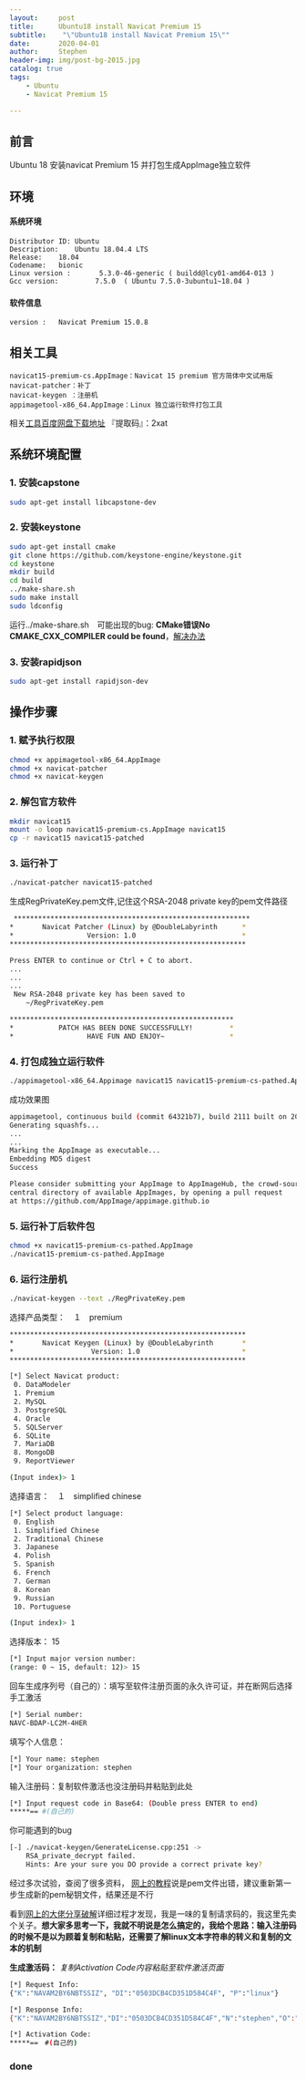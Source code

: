 ```yaml
---
layout:     post
title:      Ubuntu18 install Navicat Premium 15
subtitle:    "\"Ubuntu18 install Navicat Premium 15\""
date:       2020-04-01
author:     Stephen
header-img: img/post-bg-2015.jpg
catalog: true
tags:
    - Ubuntu
    - Navicat Premium 15

---
```


## 前言
Ubuntu 18 安装navicat Premium 15 并打包生成AppImage独立软件
## 环境
#### 系统环境
```text
Distributor ID:	Ubuntu
Description:	Ubuntu 18.04.4 LTS
Release:	18.04
Codename:	bionic
Linux version :       5.3.0-46-generic ( buildd@lcy01-amd64-013 ) 
Gcc version:         7.5.0  ( Ubuntu 7.5.0-3ubuntu1~18.04 )
```

#### 软件信息
```text
version : 	Navicat Premium 15.0.8
```

## 相关工具
```text
navicat15-premium-cs.AppImage：Navicat 15 premium 官方简体中文试用版
navicat-patcher：补丁
navicat-keygen ：注册机
appimagetool-x86_64.AppImage：Linux 独立运行软件打包工具
```
相关[工具百度网盘下载地址](https://pan.baidu.com/s/1u01pL0Fz7A0L1sfvU6_ZHg#list/path=%2F) 『提取码』：2xat

## 系统环境配置
### 1.  安装capstone

```sh
sudo apt-get install libcapstone-dev
```
### 2.  安装keystone
```sh
sudo apt-get install cmake
git clone https://github.com/keystone-engine/keystone.git
cd keystone
mkdir build
cd build
../make-share.sh
sudo make install
sudo ldconfig
```
运行../make-share.sh　可能出现的bug: **CMake错误No CMAKE_CXX_COMPILER could be found**，[解决办法](https://vinming.github.io/2020/04/02/CMAKE_CXX_COMPILER_Err_/)
### 3.   安装rapidjson
```sh
sudo apt-get install rapidjson-dev
```
## 操作步骤
### 1.  赋予执行权限
```sh
chmod +x appimagetool-x86_64.AppImage
chmod +x navicat-patcher
chmod +x navicat-keygen
```
### 2.  解包官方软件
```sh
mkdir navicat15
mount -o loop navicat15-premium-cs.AppImage navicat15
cp -r navicat15 navicat15-patched
```

### 3.  运行补丁
```sh
./navicat-patcher navicat15-patched
```
生成RegPrivateKey.pem文件,记住这个RSA-2048 private key的pem文件路径

```sh
 **********************************************************
*       Navicat Patcher (Linux) by @DoubleLabyrinth      *
*                  Version: 1.0                          *
**********************************************************

Press ENTER to continue or Ctrl + C to abort.
...
...
...
 New RSA-2048 private key has been saved to
    ~/RegPrivateKey.pem

*******************************************************
*           PATCH HAS BEEN DONE SUCCESSFULLY!         *
*                  HAVE FUN AND ENJOY~                *

```



### 4.  打包成独立运行软件

```sh
./appimagetool-x86_64.Appimage navicat15 navicat15-premium-cs-pathed.AppImage
```
成功效果图
```sh
appimagetool, continuous build (commit 64321b7), build 2111 built on 2019-11-23 22:20:53 UTC
Generating squashfs...
...
...
Marking the AppImage as executable...
Embedding MD5 digest
Success

Please consider submitting your AppImage to AppImageHub, the crowd-sourced
central directory of available AppImages, by opening a pull request
at https://github.com/AppImage/appimage.github.io

```
### 5.  运行补丁后软件包
```sh
chmod +x navicat15-premium-cs-pathed.AppImage
./navicat15-premium-cs-pathed.AppImage
```
### 6.  运行注册机

```sh
./navicat-keygen --text ./RegPrivateKey.pem 
```
选择产品类型：　１　premium
```sh
**********************************************************
*       Navicat Keygen (Linux) by @DoubleLabyrinth       *
*                   Version: 1.0                         *
**********************************************************

[*] Select Navicat product:
 0. DataModeler
 1. Premium
 2. MySQL
 3. PostgreSQL
 4. Oracle
 5. SQLServer
 6. SQLite
 7. MariaDB
 8. MongoDB
 9. ReportViewer

(Input index)> 1

```
选择语言：　１　simplified chinese
```sh
[*] Select product language:
 0. English
 1. Simplified Chinese
 2. Traditional Chinese
 3. Japanese
 4. Polish
 5. Spanish
 6. French
 7. German
 8. Korean
 9. Russian
 10. Portuguese

(Input index)> 1

```
选择版本： 15
```sh
[*] Input major version number:
(range: 0 ~ 15, default: 12)> 15
```
回车生成序列号（自己的）：填写至软件注册页面的永久许可证，并在断网后选择手工激活
```sh
[*] Serial number:
NAVC-BDAP-LC2M-4HER
```
填写个人信息：
```sh
[*] Your name: stephen
[*] Your organization: stephen

```
输入注册码：复制软件激活也没注册码并粘贴到此处
```sh
[*] Input request code in Base64: (Double press ENTER to end)
*****== #(自己的)
```

你可能遇到的bug
```sh
[-] ./navicat-keygen/GenerateLicense.cpp:251 ->
    RSA_private_decrypt failed.
    Hints: Are your sure you DO provide a correct private key?
```
经过多次试验，查阅了很多资料，
	[网上的教程](https://www.cnblogs.com/miketian/p/11898510.html)说是pem文件出错，建议重新第一步生成新的pem秘钥文件，结果还是不行

看到[网上的大佬分享破解](https://www.liangzl.com/get-article-detail-164367.html)详细过程才发现，我是一味的复制请求码的，我这里先卖个关子。**想大家多思考一下，我就不明说是怎么搞定的，我给个思路：输入注册码的时候不是以为顾着复制和粘贴，还需要了解linux文本字符串的转义和复制的文本的机制**

**生成激活码：** *复制Activation Code内容粘贴至软件激活页面*

```sh
[*] Request Info:
{"K":"NAVAM2BY6NBTSSIZ", "DI":"0503DCB4CD351D584C4F", "P":"linux"}

[*] Response Info:
{"K":"NAVAM2BY6NBTSSIZ","DI":"0503DCB4CD351D584C4F","N":"stephen","O":"stephen","T":1586485590}

[*] Activation Code:
*****==　#(自己的)

```

### done